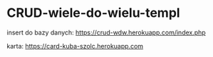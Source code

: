 # CRUD-wiele-do-wielu-templ

insert do bazy danych: https://crud-wdw.herokuapp.com/index.php

karta: https://card-kuba-szolc.herokuapp.com
